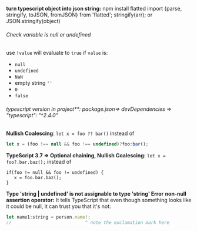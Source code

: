 **turn typescript object into json string:** 
npm install flatted
import {parse, stringify, toJSON, fromJSON} from 'flatted';
stringify(arr); 
or 
JSON.stringify(object)

###### Check variable is null or undefined
use `!value`
will evaluate to `true` if `value` is:
-   `null`
-   `undefined`
-   `NaN`
-   empty string `''`
-   `0`
-   `false`

###### typescript version in project**: package.json=> devDependencies => "typescript": "^2.4.0"
**Nullish Coalescing**: `let x = foo ?? bar()` instead of 
```javascript
let x = (foo !== null && foo !== undefined)?foo:bar();
```
**TypeScript 3.7 => Optional chaining, Nullish Coalescing:** `let x = foo?.bar.baz();` instead of 
```
if(foo != null && foo != undefined) {
   x = foo.bar.baz();
} 
```
**Type 'string | undefined' is not assignable to type 'string' Error**
**non-null assertion operator:** It tells TypeScript that even though something looks like it could be null, it can trust you that it's not:
```javascript
let name1:string = person.name!; 
//                            ^ note the exclamation mark here 
```